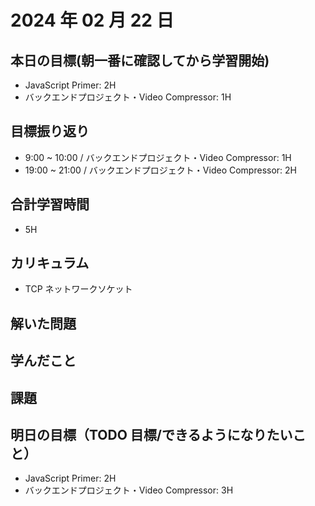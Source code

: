 # 2024 年 02 月 22 日

## 本日の目標(朝一番に確認してから学習開始)

- JavaScript Primer: 2H
- バックエンドプロジェクト・Video Compressor: 1H

## 目標振り返り

- 9:00 ~ 10:00 / バックエンドプロジェクト・Video Compressor: 1H
- 19:00 ~ 21:00 / バックエンドプロジェクト・Video Compressor: 2H

## 合計学習時間

- 5H

## カリキュラム

- TCP ネットワークソケット

## 解いた問題

## 学んだこと

## 課題

## 明日の目標（TODO 目標/できるようになりたいこと）

- JavaScript Primer: 2H
- バックエンドプロジェクト・Video Compressor: 3H
